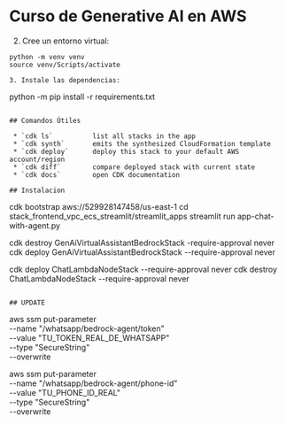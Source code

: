 # Curso de Generative AI en AWS

2. Cree un entorno virtual:
```
python -m venv venv
source venv/Scripts/activate

3. Instale las dependencias:
```
python -m pip install -r requirements.txt
```

## Comandos Útiles

 * `cdk ls`          list all stacks in the app
 * `cdk synth`       emits the synthesized CloudFormation template
 * `cdk deploy`      deploy this stack to your default AWS account/region
 * `cdk diff`        compare deployed stack with current state
 * `cdk docs`        open CDK documentation

## Instalacion
```
cdk bootstrap aws://529928147458/us-east-1
cd stack_frontend_vpc_ecs_streamlit/streamlit_apps
streamlit run app-chat-with-agent.py

cdk destroy GenAiVirtualAssistantBedrockStack -require-approval never
cdk deploy GenAiVirtualAssistantBedrockStack --require-approval never


cdk deploy ChatLambdaNodeStack --require-approval never
cdk destroy ChatLambdaNodeStack --require-approval never
```

## UPDATE
```
aws ssm put-parameter \
  --name "/whatsapp/bedrock-agent/token" \
  --value "TU_TOKEN_REAL_DE_WHATSAPP" \
  --type "SecureString" \
  --overwrite

aws ssm put-parameter \
  --name "/whatsapp/bedrock-agent/phone-id" \
  --value "TU_PHONE_ID_REAL" \
  --type "SecureString" \
  --overwrite

  ```